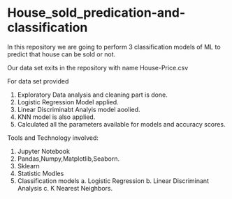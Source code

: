 # House_sold_predication-and-classification
In this repository we are going to perform 3 classification models of ML to predict that house can be sold or not.

Our data set exits in the repository with name House-Price.csv

For data set provided
1. Exploratory Data analysis and cleaning part is done.
2. Logistic Regression Model applied. 
3. Linear Discriminabt Analyis model aoolied.
4. KNN model is also applied.
5. Calculated all the parameters available for models and accuracy scores.

Tools and Technology involved:
1. Jupyter Notebook
2. Pandas,Numpy,Matplotlib,Seaborn.
3. Sklearn
4. Statistic Modles 
5. Classification models
    a. Logistic Regression
    b. Linear Discriminant Analysis
    c. K Nearest Neighbors.
